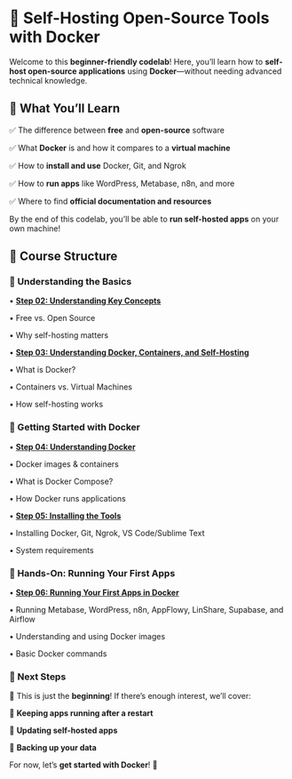 # **🚀 Self-Hosting Open-Source Tools with Docker**

Welcome to this **beginner-friendly codelab**! Here, you’ll learn how to **self-host open-source applications** using **Docker**—without needing advanced technical knowledge.


## **📖 What You’ll Learn**


✅ The difference between **free** and **open-source** software

✅ What **Docker** is and how it compares to a **virtual machine**

✅ How to **install and use** Docker, Git, and Ngrok

✅ How to **run apps** like WordPress, Metabase, n8n, and more

✅ Where to find **official documentation and resources**



By the end of this codelab, you’ll be able to **run self-hosted apps** on your own machine!



## **📌 Course Structure**



### **🔹 Understanding the Basics**

•  [**Step 02: Understanding Key Concepts**](./codelabs/01/step-02.md)

•  Free vs. Open Source

•  Why self-hosting matters

•  [**Step 03: Understanding Docker, Containers, and Self-Hosting**](./codelabs/01/step-03.md)

•  What is Docker?

•  Containers vs. Virtual Machines

•  How self-hosting works



### **🔹 Getting Started with Docker**

•  [**Step 04: Understanding Docker**](./codelabs/01/step-04.md)

•  Docker images & containers

•  What is Docker Compose?

•  How Docker runs applications

•  [**Step 05: Installing the Tools**](./codelabs/01/step-05.md)

•  Installing Docker, Git, Ngrok, VS Code/Sublime Text

•  System requirements



### **🔹 Hands-On: Running Your First Apps**

•  [**Step 06: Running Your First Apps in Docker**](./codelabs/01/step-06.md)

•  Running Metabase, WordPress, n8n, AppFlowy, LinShare, Supabase, and Airflow

•  Understanding and using Docker images

•  Basic Docker commands



### **📝 Next Steps**


🚀 This is just the **beginning**! If there’s enough interest, we’ll cover:

🔹 **Keeping apps running after a restart**

🔹 **Updating self-hosted apps**

🔹 **Backing up your data**



For now, let’s **get started with Docker**! 🎉